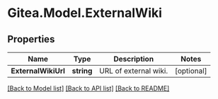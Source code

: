 
# Gitea.Model.ExternalWiki

## Properties

Name | Type | Description | Notes
------------ | ------------- | ------------- | -------------
**ExternalWikiUrl** | **string** | URL of external wiki. | [optional] 

[[Back to Model list]](../README.md#documentation-for-models)
[[Back to API list]](../README.md#documentation-for-api-endpoints)
[[Back to README]](../README.md)

